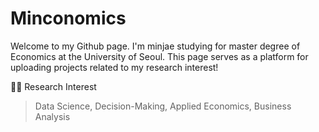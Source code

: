 # Minconomics

Welcome to my Github page. I'm minjae studying for master degree of Economics at the University of Seoul. This page serves as a platform for uploading projects related to my research interest! 

🏃‍♂️ Research Interest

> Data Science, Decision-Making, Applied Economics, Business Analysis


  
